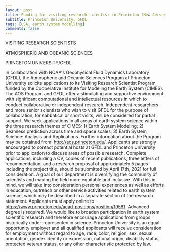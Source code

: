 ```yaml
---
layout: post
title: Funding for visiting research scientist in Princeton (New Jersey)
subtitle: Princeton University, GFDL
tags: [USA, earth system modelling]
comments: false
---
```

VISITING RESEARCH SCIENTISTS

ATMOSPHERIC AND OCEANIC SCIENCES

PRINCETON UNIVERSITY/GFDL

In collaboration with NOAA's Geophysical Fluid Dynamics Laboratory (GFDL), the Atmospheric and Oceanic Sciences Program at Princeton University solicits applications to its Visiting Research Scientist Program funded by the Cooperative Institute for Modeling the Earth System (CIMES).
The AOS Program and GFDL offer a stimulating and supportive environment with significant computational and intellectual resources in which to conduct collaborative or independent research. Independent researchers and more senior scientists who wish to visit GFDL for the purpose of collaboration, for sabbatical or short visits, will be considered for partial support.  We seek applications in all areas of earth system science within the three research themes of CIMES: 1) Earth System Modeling; 2) Seamless prediction across time and space scales; 3) Earth System Science: Analysis and Applications.
Further information about the Program may be obtained from: http://aos.princeton.edu/. Applicants are strongly encouraged to contact potential hosts at GFDL and Princeton University prior to application to discuss areas of possible research.
Complete applications, including a CV, copies of recent publications, three letters of recommendation, and a research proposal of approximately 5 pages including the project title, should be submitted by April 17th, 2021 for full consideration. A goal of our department is diversifying the community of scientists and making the field more equitable and inclusive. With this in mind, we will take into consideration personal experiences as well as efforts in education, outreach or other service activities related to earth system science, which may be described in a separate section of the research statement. Applicants must apply online to https://www.princeton.edu/acad-positions/position/19581. Advanced degree is required. We would like to broaden participation in earth system scientific research and therefore encourage applications from groups historically under-represented in science.
Princeton University is an equal opportunity employer and all qualified applicants will receive consideration for employment without regard to age, race, color, religion, sex, sexual orientation, gender identity or expression, national origin, disability status, protected veteran status, or any other characteristic protected by law.
